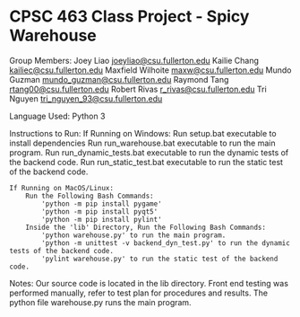 # CPSC 463 Class Project - Spicy Warehouse

Group Members:
    Joey Liao           joeyliao@csu.fullerton.edu
    Kailie Chang        kailiec@csu.fullerton.edu
    Maxfield Wilhoite   maxw@csu.fullerton.edu
    Mundo Guzman        mundo_guzman@csu.fullerton.edu
    Raymond Tang        rtang00@csu.fullerton.edu
    Robert Rivas        r_rivas@csu.fullerton.edu
    Tri Nguyen          tri_nguyen_93@csu.fullerton.edu

Language Used:
    Python 3
    
Instructions to Run:
    If Running on Windows:
        Run setup.bat executable to install dependencies
        Run run_warehouse.bat executable to run the main program.
        Run run_dynamic_tests.bat executable to run the dynamic tests of the backend code.
        Run run_static_test.bat executable to run the static test of the backend code.
        
    If Running on MacOS/Linux:
        Run the Following Bash Commands:
            'python -m pip install pygame'
            'python -m pip install pyqt5'
            'python -m pip install pylint'
        Inside the 'lib' Directory, Run the Following Bash Commands:
            'python warehouse.py' to run the main program.
            'python -m unittest -v backend_dyn_test.py' to run the dynamic tests of the backend code.
            'pylint warehouse.py' to run the static test of the backend code.
        
Notes:
    Our source code is located in the lib directory.
    Front end testing was performed manually, refer to test plan for procedures and results.
    The python file warehouse.py runs the main program.
